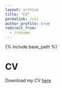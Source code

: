 ```yaml
---
layout: archive
title: "CV"
permalink: /cv/
author_profile: true
redirect_from:
  - /resume
---
```


{% include base_path %}

CV
======
Download my CV [here](http://leahbigwood.github.io/files/Leah_Bigwood_CV_2_page_final.pdf)
